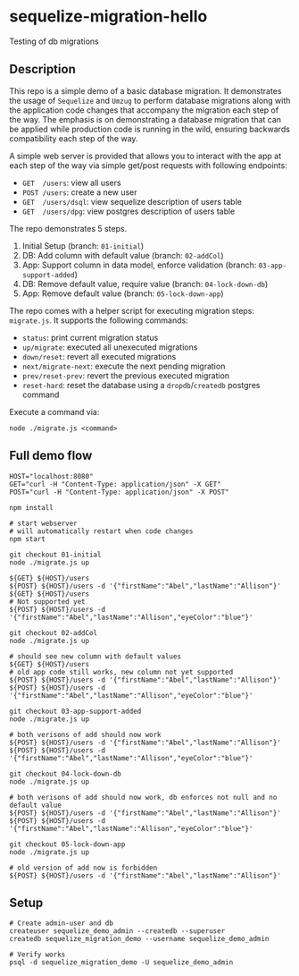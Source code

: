 # sequelize-migration-hello
Testing of db migrations

## Description

This repo is a simple demo of a basic database migration.  It demonstrates the usage of
`Sequelize` and `Umzug` to perform database migrations along with the application code
changes that accompany the migration each step of the way.  The emphasis is on demonstrating
a database migration that can be applied while production code is running in the wild,
ensuring backwards compatibility each step of the way.

A simple web server is provided that allows you to interact with the app at each step
of the way via simple get/post requests with following endpoints:

- `GET  /users`: view all users
- `POST /users`: create a new user
- `GET  /users/dsql`: view sequelize description of users table
- `GET  /users/dpg`: view postgres description of users table

The repo demonstrates 5 steps.

1. Initial Setup (branch: `01-initial`)
2. DB: Add column with default value (branch: `02-addCol`)
3. App: Support column in data model, enforce validation (branch: `03-app-support-added`)
4. DB: Remove default value, require value (branch: `04-lock-down-db`)
5. App: Remove default value (branch: `05-lock-down-app`)

The repo comes with a helper script for executing migration steps: `migrate.js`.  It
supports the following commands:

- `status`: print current migration status
- `up/migrate`: executed all unexecuted migrations
- `down/reset`: revert all executed migrations
- `next/migrate-next`: execute the next pending migration
- `prev/reset-prev`: revert the previous executed migration
- `reset-hard`: reset the database using a `dropdb`/`createdb` postgres command

Execute a command via:

```shell
node ./migrate.js <command>
```

## Full demo flow

```shell
HOST="localhost:8080"
GET="curl -H "Content-Type: application/json" -X GET"
POST="curl -H "Content-Type: application/json" -X POST"

npm install

# start webserver
# will automatically restart when code changes
npm start

git checkout 01-initial
node ./migrate.js up

${GET} ${HOST}/users
${POST} ${HOST}/users -d '{"firstName":"Abel","lastName":"Allison"}'
${GET} ${HOST}/users
# Not supported yet
${POST} ${HOST}/users -d '{"firstName":"Abel","lastName":"Allison","eyeColor":"blue"}'

git checkout 02-addCol
node ./migrate.js up

# should see new column with default values
${GET} ${HOST}/users
# old app code still works, new column not yet supported
${POST} ${HOST}/users -d '{"firstName":"Abel","lastName":"Allison"}'
${POST} ${HOST}/users -d '{"firstName":"Abel","lastName":"Allison","eyeColor":"blue"}'

git checkout 03-app-support-added
node ./migrate.js up

# both verisons of add should now work
${POST} ${HOST}/users -d '{"firstName":"Abel","lastName":"Allison"}'
${POST} ${HOST}/users -d '{"firstName":"Abel","lastName":"Allison","eyeColor":"blue"}'

git checkout 04-lock-down-db
node ./migrate.js up

# both verisons of add should now work, db enforces not null and no default value
${POST} ${HOST}/users -d '{"firstName":"Abel","lastName":"Allison"}'
${POST} ${HOST}/users -d '{"firstName":"Abel","lastName":"Allison","eyeColor":"blue"}'

git checkout 05-lock-down-app
node ./migrate.js up

# old version of add now is forbidden
${POST} ${HOST}/users -d '{"firstName":"Abel","lastName":"Allison"}'
```

## Setup

```shell
# Create admin-user and db
createuser sequelize_demo_admin --createdb --superuser
createdb sequelize_migration_demo --username sequelize_demo_admin

# Verify works
psql -d sequelize_migration_demo -U sequelize_demo_admin
```
